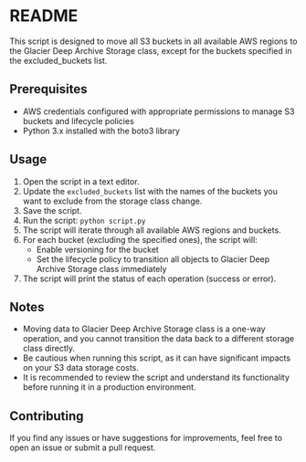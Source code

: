 # README

This script is designed to move all S3 buckets in all available AWS regions to the Glacier Deep Archive Storage class, except for the buckets specified in the excluded_buckets list.

## Prerequisites

- AWS credentials configured with appropriate permissions to manage S3 buckets and lifecycle policies
- Python 3.x installed with the boto3 library

## Usage

1. Open the script in a text editor.
2. Update the `excluded_buckets` list with the names of the buckets you want to exclude from the storage class change.
3. Save the script.
4. Run the script: `python script.py`
5. The script will iterate through all available AWS regions and buckets.
6. For each bucket (excluding the specified ones), the script will:
    - Enable versioning for the bucket
    - Set the lifecycle policy to transition all objects to Glacier Deep Archive Storage class immediately
7. The script will print the status of each operation (success or error).

## Notes

- Moving data to Glacier Deep Archive Storage class is a one-way operation, and you cannot transition the data back to a different storage class directly.
- Be cautious when running this script, as it can have significant impacts on your S3 data storage costs.
- It is recommended to review the script and understand its functionality before running it in a production environment.

## Contributing

If you find any issues or have suggestions for improvements, feel free to open an issue or submit a pull request.